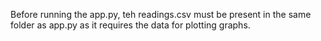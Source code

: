 Before running the app.py, teh readings.csv must be present in the same folder as app.py as it requires the data for plotting graphs.
